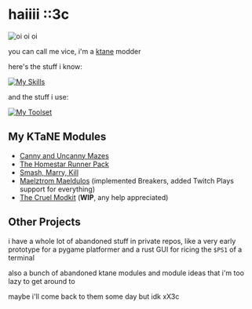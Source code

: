 # haiiii ::3c

![oi oi oi](oioioi.gif)

you can call me vice, i'm a [ktane](https://keeptalkinggame.com/) modder

here's the stuff i know:

[![My Skills](https://skillicons.dev/icons?i=cs,html,css,js,py,java,bash,rust)](https://skillicons.dev)

and the stuff i use:

[![My Toolset](https://skillicons.dev/icons?i=arch,linux,neovim,unity)](https://skillicons.dev)

## My KTaNE Modules

* [Canny and Uncanny Mazes](https://github.com/ObjectsCountries/Canny-and-Uncanny-Mazes)
* [The Homestar Runner Pack](https://github.com/ObjectsCountries/Homestar-Runner-Pack)
* [Smash, Marry, Kill](https://github.com/ObjectsCountries/Smash-Marry-Kill)
* [Maelztrom Maeldulos](https://github.com/SegaSaturnity/KtaneMaelztromMaeldulos) (implemented Breakers, added Twitch Plays support for everything)
* [The Cruel Modkit](https://github.com/Poncedeleon100/ktane-cruel-modkit) (**WIP**, any help appreciated)

## Other Projects

i have a whole lot of abandoned stuff in private repos, like a very early prototype for a pygame platformer and a rust GUI for ricing the `$PS1` of a terminal

also a bunch of abandoned ktane modules and module ideas that i'm too lazy to get around to

maybe i'll come back to them some day but idk xX3c
